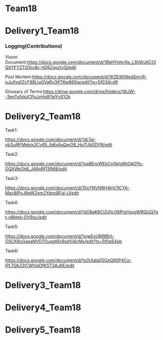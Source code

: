 # Team18
# Delivery1_Team18
### Logging(Contributions)
Vision Document:https://docs.google.com/document/d/1RbHYnhnXe_L6hWJACOIQXYFYZTQ1zu8c-hD6ZqoztyQ/edit

Post Mortem:https://docs.google.com/document/d/1KZEWlWedSmyR-oJuXva1ZcF89LIuGVaRy3tfTKw66Sw/edit?ts=5f034cd9

Glossary of Terms:https://drive.google.com/drive/folders/19iJW--3enTxfokzCPsJyHq97giYv51Ok
# Delivery2_Team18
Task1:

https://docs.google.com/document/d/1dL5e-yb3ujRFMebjx2Cv65_lb6xAaQwO6_Hq7Ub0DY8/edit

Task2:

https://docs.google.com/document/d/1qaBEnrWEbCn0ktg6hDAOYo-OQXWe2h8_J46nRf13fM8/edit

Task3:

https://docs.google.com/document/d/1XxYNVN9H4lnV1lCYA-Mac8lPoJ9pWZem2YdnoBFal-U/edit

Task4:

https://docs.google.com/document/d/1dO8aK6CjZd1cO6PtzHssgWRQUQ7gt-n8ktek-01r9oc/edit

Task5:

https://docs.google.com/document/d/1vjwEsUM9BIrt-OSCK8vGaeaNVD7Ouggt8x9sdVi4cMs/edit?ts=5f0e54eb

Task6:

https://docs.google.com/document/d/1s0UIala05GeQX0P4Co-jPLTQkZ2lCWhIpDfKST3AJ6E/edit
# Delivery3_Team18
# Delivery4_Team18
# Delivery5_Team18
